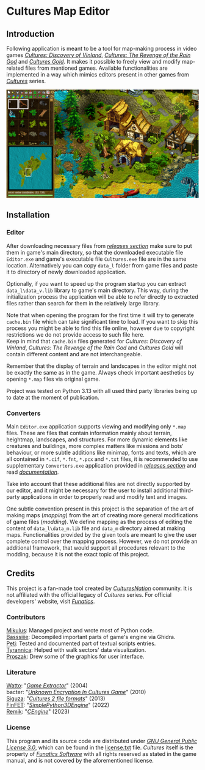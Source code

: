 # Cultures Map Editor

## Introduction

Following application is meant to be a tool for map-making process in video
games  [*Cultures: Discovery of Vinland*](https://en.wikipedia.org/wiki/Cultures_(video_game)),
[*Cultures: The Revenge of the Rain God*](https://www.mobygames.com/game/6100/cultures-die-rache-des-regengottes/)
and [*Cultures Gold*](https://www.mobygames.com/game/37471/cultures-gold/).
It makes it possible to freely view and modify map-related files from 
mentioned games. Available functionalities are implemented in a way which
mimics editors present in other games from [*Cultures*](https://de.wikipedia.org/wiki/Cultures_(Computerspielreihe))
series.

![example](assets/readme/example.png)

## Installation

### Editor

After downloading necessary files from [*releases section*](https://github.com/Mikulus6/Cultures-map-editor/releases)
make sure to put them in game's main directory, so that the downloaded
executable file `Editor.exe` and game's executable file `Cultures.exe` file
are in the same location. Alternatively you can copy `data_l` folder from game
files and paste it to directory of newly downloaded application.

Optionally, if you want to speed up the program startup you can extract
`data_l\data_v.lib` library to game's main directory. This way, during the
initialization process the application will be able to refer directly to
extracted files rather than search for them in the relatively large library.

Note that when opening the program for the first time it will try to generate
`cache.bin` file which can take significant time to load. If you  want to skip
this process you might be able to find this file online, however due to
copyright restrictions we do not provide access to such file here.  
Keep in mind that `cache.bin` files generated for *Cultures: Discovery of
Vinland*, *Cultures: The Revenge of the Rain God* and *Cultures Gold* will
contain different content and are not interchangeable.

Remember that the display of terrain and landscapes in the editor might not be
exactly the same as in the game. Always check important aesthetics by opening
`*.map` files via original game.

Project was tested on Python 3.13 with all used third party
libraries being up to date at the moment of publication.

### Converters

Main `Editor.exe` application supports viewing and modifying only `*.map`
files. These are files that contain information mainly about terrain,
heightmap, landscapes, and structures. For more dynamic elements like
creatures and buildings, more complex matters like missions and bots'
behaviour, or more subtle additions like minimap, fonts and texts, which are
all contained in `*.cif`, `*.fnt`, `*.pcx` and `*.txt` files, it is
recommended to use supplementary `Converters.exe` application provided in
[*releases section*](https://github.com/Mikulus6/Cultures-map-editor/releases)
and read [*documentation*](documentation/index.md).

Take into account that these additional files are not directly supported by
our editor, and it might be necessary for the user to install additional
third-party applications in order to properly read and modify text and images.

One subtle convention present in this project is the separation of the art of
making maps (*mapping*) from the art of creating more general modifications of
game files (*modding*). We define mapping as the process of editing the
content of `data_l\data_m.lib` file and `data_m` directory aimed at making
maps. Functionalities provided by the given tools are meant to give the user
complete control over the mapping process. However, we do not provide an
additional framework, that would support all procedures relevant to the
modding, because it is not the exact topic of this project.

## Credits

This project is a fan-made tool created by [*CulturesNation*](https://culturesnation.pl/)
community. It is not affiliated with the official legacy of *Cultures* series.
For official developers' website, visit [*Funatics*](https://www.funatics.de/).

### Contributors

[Mikulus](https://github.com/Mikulus6): Managed project and wrote most of Python code.  
[Basssiiie](https://github.com/Basssiiie): Decompiled important parts of game's engine via Ghidra.  
[Peti](https://retroachievements.org/user/LittlePetbob): Tested and documented part of textual scripts entries.  
[Tyrannica](https://github.com/ARKAMENTOR): Helped with walk sectors' data visualization.  
[Proszak](https://www.facebook.com/PigmentDesignStudio): Drew some of the graphics for user interface.

### Literature

[Watto](https://github.com/wattostudios): "[*Game Extractor*](https://www.watto.org/game_extractor.html)" (2004)  
bacter: "[*Unknown Encryption In Cultures Game*](https://web.archive.org/web/20210724220815/https://forum.xentax.com/viewtopic.php?t=3711)" (2010)  
[Siguza](https://github.com/Siguza): "[*Cultures 2 file formats*](https://web.archive.org/web/20210724220815/https://forum.xentax.com/viewtopic.php?t=10705)" (2013)  
[FinFET](https://github.com/FinFetChannel): "[*SimplePython3DEngine*](https://github.com/FinFetChannel/SimplePython3DEngine)" (2022)  
[Remik](https://github.com/kamil0495): "[*CEngine*](https://github.com/kamil0495/CEngine)" (2023)

### License

This program and its source code are distributed under [*GNU General Public License 3.0*](https://www.gnu.org/licenses/gpl-3.0.txt),
which can be found in the [license.txt](license.txt) file. *Cultures* itself
is the property of [*Funatics Software*](https://www.funatics.de/) with all
rights reserved as stated in the game manual, and is not covered by the
aforementioned license.